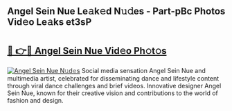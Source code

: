 ## Angel Sein Nue Le𝚊k𝚎d N𝚞𝚍es - Part-pBc Photos Vid𝚎o Le𝚊ks et3sP

# <h2><a href="http://fb7iucg.evod.top/?m=Angel+Sein+Nue">🔗 👉🔴 Angel Sein Nue Vid𝚎o Ph𝚘t𝚘s</a></h2>

[![Angel Sein Nue N𝚞d𝚎s](https://i.imgur.com/8V9OHl7.gif)](http://fb7iucg.evod.top/?m=Angel+Sein+Nue)
Social media sensation Angel Sein Nue and multimedia artist, celebrated for disseminating dance and lifestyle content through viral dance challenges and brief videos. Innovative designer Angel Sein Nue, known for their creative vision and contributions to the world of fashion and design. 
